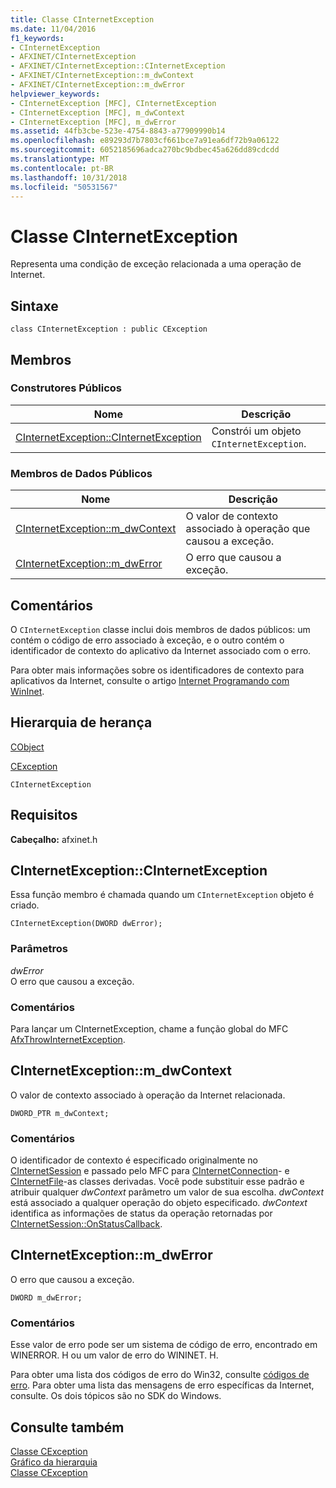 ```yaml
---
title: Classe CInternetException
ms.date: 11/04/2016
f1_keywords:
- CInternetException
- AFXINET/CInternetException
- AFXINET/CInternetException::CInternetException
- AFXINET/CInternetException::m_dwContext
- AFXINET/CInternetException::m_dwError
helpviewer_keywords:
- CInternetException [MFC], CInternetException
- CInternetException [MFC], m_dwContext
- CInternetException [MFC], m_dwError
ms.assetid: 44fb3cbe-523e-4754-8843-a77909990b14
ms.openlocfilehash: e89293d7b7803cf661bce7a91ea6df72b9a06122
ms.sourcegitcommit: 6052185696adca270bc9bdbec45a626dd89cdcdd
ms.translationtype: MT
ms.contentlocale: pt-BR
ms.lasthandoff: 10/31/2018
ms.locfileid: "50531567"
---
```

# <a name="cinternetexception-class"></a>Classe CInternetException

Representa uma condição de exceção relacionada a uma operação de Internet.

## <a name="syntax"></a>Sintaxe

```
class CInternetException : public CException
```

## <a name="members"></a>Membros

### <a name="public-constructors"></a>Construtores Públicos

|Nome|Descrição|
|----------|-----------------|
|[CInternetException::CInternetException](#cinternetexception)|Constrói um objeto `CInternetException`.|

### <a name="public-data-members"></a>Membros de Dados Públicos

|Nome|Descrição|
|----------|-----------------|
|[CInternetException::m_dwContext](#m_dwcontext)|O valor de contexto associado à operação que causou a exceção.|
|[CInternetException::m_dwError](#m_dwerror)|O erro que causou a exceção.|

## <a name="remarks"></a>Comentários

O `CInternetException` classe inclui dois membros de dados públicos: um contém o código de erro associado à exceção, e o outro contém o identificador de contexto do aplicativo da Internet associado com o erro.

Para obter mais informações sobre os identificadores de contexto para aplicativos da Internet, consulte o artigo [Internet Programando com WinInet](../../mfc/win32-internet-extensions-wininet.md).

## <a name="inheritance-hierarchy"></a>Hierarquia de herança

[CObject](../../mfc/reference/cobject-class.md)

[CException](../../mfc/reference/cexception-class.md)

`CInternetException`

## <a name="requirements"></a>Requisitos

**Cabeçalho:** afxinet.h

##  <a name="cinternetexception"></a>  CInternetException::CInternetException

Essa função membro é chamada quando um `CInternetException` objeto é criado.

```
CInternetException(DWORD dwError);
```

### <a name="parameters"></a>Parâmetros

*dwError*<br/>
O erro que causou a exceção.

### <a name="remarks"></a>Comentários

Para lançar um CInternetException, chame a função global do MFC [AfxThrowInternetException](internet-url-parsing-globals.md#afxthrowinternetexception).

##  <a name="m_dwcontext"></a>  CInternetException::m_dwContext

O valor de contexto associado à operação da Internet relacionada.

```
DWORD_PTR m_dwContext;
```

### <a name="remarks"></a>Comentários

O identificador de contexto é especificado originalmente no [CInternetSession](../../mfc/reference/cinternetsession-class.md) e passado pelo MFC para [CInternetConnection](../../mfc/reference/cinternetconnection-class.md)- e [CInternetFile](../../mfc/reference/cinternetfile-class.md)-as classes derivadas. Você pode substituir esse padrão e atribuir qualquer *dwContext* parâmetro um valor de sua escolha. *dwContext* está associado a qualquer operação do objeto especificado. *dwContext* identifica as informações de status da operação retornadas por [CInternetSession::OnStatusCallback](../../mfc/reference/cinternetsession-class.md#onstatuscallback).

##  <a name="m_dwerror"></a>  CInternetException::m_dwError

O erro que causou a exceção.

```
DWORD m_dwError;
```

### <a name="remarks"></a>Comentários

Esse valor de erro pode ser um sistema de código de erro, encontrado em WINERROR. H ou um valor de erro do WININET. H.

Para obter uma lista dos códigos de erro do Win32, consulte [códigos de erro](/windows/desktop/Debug/system-error-codes). Para obter uma lista das mensagens de erro específicas da Internet, consulte. Os dois tópicos são no SDK do Windows.

## <a name="see-also"></a>Consulte também

[Classe CException](../../mfc/reference/cexception-class.md)<br/>
[Gráfico da hierarquia](../../mfc/hierarchy-chart.md)<br/>
[Classe CException](../../mfc/reference/cexception-class.md)
